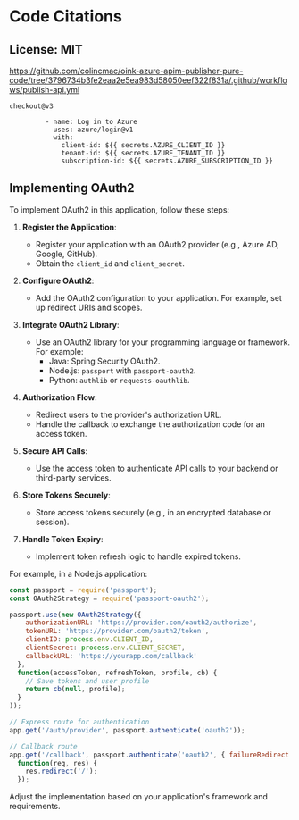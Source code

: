 # Code Citations

## License: MIT
https://github.com/colincmac/oink-azure-apim-publisher-pure-code/tree/3796734b3fe2eaa2e5ea983d58050eef322f831a/.github/workflows/publish-api.yml

```
checkout@v3

         - name: Log in to Azure
           uses: azure/login@v1
           with:
             client-id: ${{ secrets.AZURE_CLIENT_ID }}
             tenant-id: ${{ secrets.AZURE_TENANT_ID }}
             subscription-id: ${{ secrets.AZURE_SUBSCRIPTION_ID }}
```

## Implementing OAuth2

To implement OAuth2 in this application, follow these steps:

1. **Register the Application**:
   - Register your application with an OAuth2 provider (e.g., Azure AD, Google, GitHub).
   - Obtain the `client_id` and `client_secret`.

2. **Configure OAuth2**:
   - Add the OAuth2 configuration to your application. For example, set up redirect URIs and scopes.

3. **Integrate OAuth2 Library**:
   - Use an OAuth2 library for your programming language or framework. For example:
     - Java: Spring Security OAuth2.
     - Node.js: `passport` with `passport-oauth2`.
     - Python: `authlib` or `requests-oauthlib`.

4. **Authorization Flow**:
   - Redirect users to the provider's authorization URL.
   - Handle the callback to exchange the authorization code for an access token.

5. **Secure API Calls**:
   - Use the access token to authenticate API calls to your backend or third-party services.

6. **Store Tokens Securely**:
   - Store access tokens securely (e.g., in an encrypted database or session).

7. **Handle Token Expiry**:
   - Implement token refresh logic to handle expired tokens.

For example, in a Node.js application:

```javascript
const passport = require('passport');
const OAuth2Strategy = require('passport-oauth2');

passport.use(new OAuth2Strategy({
    authorizationURL: 'https://provider.com/oauth2/authorize',
    tokenURL: 'https://provider.com/oauth2/token',
    clientID: process.env.CLIENT_ID,
    clientSecret: process.env.CLIENT_SECRET,
    callbackURL: 'https://yourapp.com/callback'
  },
  function(accessToken, refreshToken, profile, cb) {
    // Save tokens and user profile
    return cb(null, profile);
  }
));

// Express route for authentication
app.get('/auth/provider', passport.authenticate('oauth2'));

// Callback route
app.get('/callback', passport.authenticate('oauth2', { failureRedirect: '/login' }),
  function(req, res) {
    res.redirect('/');
  });
```

Adjust the implementation based on your application's framework and requirements.

